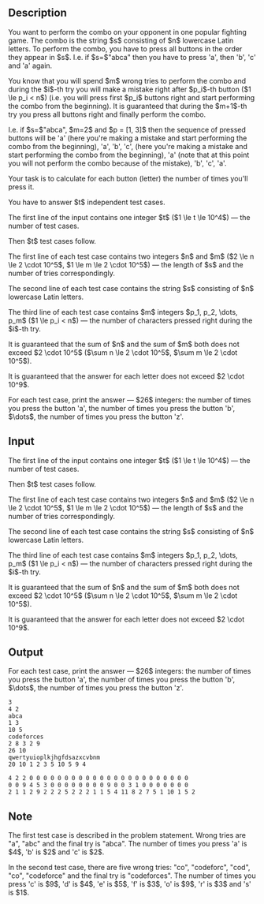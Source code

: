 ## Description

<div><p>You want to perform the combo on your opponent in one popular fighting game. The combo is the string $s$ consisting of $n$ lowercase Latin letters. To perform the combo, you have to press all buttons in the order they appear in $s$. I.e. if $s=$"<span class="tex-font-style-tt">abca</span>" then you have to press '<span class="tex-font-style-tt">a</span>', then '<span class="tex-font-style-tt">b</span>', '<span class="tex-font-style-tt">c</span>' and '<span class="tex-font-style-tt">a</span>' again.</p><p>You know that you will spend $m$ wrong tries to perform the combo and during the $i$-th try you will make a mistake right after $p_i$-th button ($1 \le p_i &lt; n$) (i.e. you will press first $p_i$ buttons right and start performing the combo from the beginning). It is guaranteed that during the $m+1$-th try you press all buttons right and finally perform the combo.</p><p>I.e. if $s=$"<span class="tex-font-style-tt">abca</span>", $m=2$ and $p = [1, 3]$ then the sequence of pressed buttons will be '<span class="tex-font-style-tt">a</span>' (<span class="tex-font-style-bf">here</span> you're making a mistake and start performing the combo from the beginning), '<span class="tex-font-style-tt">a</span>', '<span class="tex-font-style-tt">b</span>', '<span class="tex-font-style-tt">c</span>', (<span class="tex-font-style-bf">here</span> you're making a mistake and start performing the combo from the beginning), '<span class="tex-font-style-tt">a</span>' (<span class="tex-font-style-bf">note that at this point you will not perform the combo because of the mistake</span>), '<span class="tex-font-style-tt">b</span>', '<span class="tex-font-style-tt">c</span>', '<span class="tex-font-style-tt">a</span>'.</p><p>Your task is to calculate for each button (letter) the number of times you'll press it.</p><p>You have to answer $t$ independent test cases.</p></div><div class="input-specification"><p>The first line of the input contains one integer $t$ ($1 \le t \le 10^4$) — the number of test cases.</p><p>Then $t$ test cases follow.</p><p>The first line of each test case contains two integers $n$ and $m$ ($2 \le n \le 2 \cdot 10^5$, $1 \le m \le 2 \cdot 10^5$) — the length of $s$ and the number of tries correspondingly.</p><p>The second line of each test case contains the string $s$ consisting of $n$ lowercase Latin letters.</p><p>The third line of each test case contains $m$ integers $p_1, p_2, \dots, p_m$ ($1 \le p_i &lt; n$) — the number of characters pressed right during the $i$-th try.</p><p>It is guaranteed that the sum of $n$ and the sum of $m$ both does not exceed $2 \cdot 10^5$ ($\sum n \le 2 \cdot 10^5$, $\sum m \le 2 \cdot 10^5$).</p><p>It is guaranteed that the answer for each letter does not exceed $2 \cdot 10^9$.</p></div><div class="output-specification"><p>For each test case, print the answer — $26$ integers: the number of times you press the button '<span class="tex-font-style-tt">a</span>', the number of times you press the button '<span class="tex-font-style-tt">b</span>', $\dots$, the number of times you press the button '<span class="tex-font-style-tt">z</span>'.</p></div>

## Input

<p>The first line of the input contains one integer $t$ ($1 \le t \le 10^4$) — the number of test cases.</p><p>Then $t$ test cases follow.</p><p>The first line of each test case contains two integers $n$ and $m$ ($2 \le n \le 2 \cdot 10^5$, $1 \le m \le 2 \cdot 10^5$) — the length of $s$ and the number of tries correspondingly.</p><p>The second line of each test case contains the string $s$ consisting of $n$ lowercase Latin letters.</p><p>The third line of each test case contains $m$ integers $p_1, p_2, \dots, p_m$ ($1 \le p_i &lt; n$) — the number of characters pressed right during the $i$-th try.</p><p>It is guaranteed that the sum of $n$ and the sum of $m$ both does not exceed $2 \cdot 10^5$ ($\sum n \le 2 \cdot 10^5$, $\sum m \le 2 \cdot 10^5$).</p><p>It is guaranteed that the answer for each letter does not exceed $2 \cdot 10^9$.</p>

## Output

<p>For each test case, print the answer — $26$ integers: the number of times you press the button '<span class="tex-font-style-tt">a</span>', the number of times you press the button '<span class="tex-font-style-tt">b</span>', $\dots$, the number of times you press the button '<span class="tex-font-style-tt">z</span>'.</p>





```input1
3
4 2
abca
1 3
10 5
codeforces
2 8 3 2 9
26 10
qwertyuioplkjhgfdsazxcvbnm
20 10 1 2 3 5 10 5 9 4
```




```output1
4 2 2 0 0 0 0 0 0 0 0 0 0 0 0 0 0 0 0 0 0 0 0 0 0 0 
0 0 9 4 5 3 0 0 0 0 0 0 0 0 9 0 0 3 1 0 0 0 0 0 0 0 
2 1 1 2 9 2 2 2 5 2 2 2 1 1 5 4 11 8 2 7 5 1 10 1 5 2
```



## Note

<p>The first test case is described in the problem statement. Wrong tries are "<span class="tex-font-style-tt">a</span>", "<span class="tex-font-style-tt">abc</span>" and the final try is "<span class="tex-font-style-tt">abca</span>". The number of times you press '<span class="tex-font-style-tt">a</span>' is $4$, '<span class="tex-font-style-tt">b</span>' is $2$ and '<span class="tex-font-style-tt">c</span>' is $2$.</p><p>In the second test case, there are five wrong tries: "<span class="tex-font-style-tt">co</span>", "<span class="tex-font-style-tt">codeforc</span>", "<span class="tex-font-style-tt">cod</span>", "<span class="tex-font-style-tt">co</span>", "<span class="tex-font-style-tt">codeforce</span>" and the final try is "<span class="tex-font-style-tt">codeforces</span>". The number of times you press '<span class="tex-font-style-tt">c</span>' is $9$, '<span class="tex-font-style-tt">d</span>' is $4$, '<span class="tex-font-style-tt">e</span>' is $5$, '<span class="tex-font-style-tt">f</span>' is $3$, '<span class="tex-font-style-tt">o</span>' is $9$, '<span class="tex-font-style-tt">r</span>' is $3$ and '<span class="tex-font-style-tt">s</span>' is $1$.</p>
